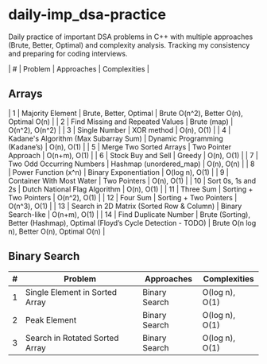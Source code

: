 # daily-imp_dsa-practice
Daily practice of important DSA problems in C++ with multiple approaches (Brute, Better, Optimal) and complexity analysis. Tracking my consistency and preparing for coding interviews.

| # | Problem | Approaches | Complexities |
## Arrays
| 1 | Majority Element | Brute, Better, Optimal | Brute O(n^2), Better O(n), Optimal O(n) | 
| 2 | Find Missing and Repeated Values | Brute (map) | O(n^2), O(n^2) |
| 3 | Single Number | XOR method | O(n), O(1) |
| 4 | Kadane's Algorithm (Max Subarray Sum) | Dynamic Programming (Kadane’s) | O(n), O(1) |
| 5 | Merge Two Sorted Arrays | Two Pointer Approach | O(n+m), O(1) |
| 6 | Stock Buy and Sell | Greedy | O(n), O(1) |
| 7 | Two Odd Occurring Numbers | Hashmap (unordered_map) | O(n), O(n) |
| 8 | Power Function (x^n) | Binary Exponentiation | O(log n), O(1) |
| 9 | Container With Most Water | Two Pointers | O(n), O(1) |
| 10 | Sort 0s, 1s and 2s | Dutch National Flag Algorithm | O(n), O(1) |
| 11 | Three Sum | Sorting + Two Pointers | O(n^2), O(1) |
| 12 | Four Sum | Sorting + Two Pointers | O(n^3), O(1) |
| 13 | Search in 2D Matrix (Sorted Row & Column) | Binary Search-like | O(n+m), O(1) |
| 14 | Find Duplicate Number | Brute (Sorting), Better (Hashmap), Optimal (Floyd’s Cycle Detection - TODO) | Brute O(n log n), Better O(n), Optimal O(n) |



## Binary Search
| # | Problem | Approaches | Complexities |
|---|----------|------------|---------------|
| 1 | Single Element in Sorted Array | Binary Search | O(log n), O(1) |
| 2 | Peak Element | Binary Search | O(log n), O(1) |
| 3 | Search in Rotated Sorted Array | Binary Search | O(log n), O(1) |
